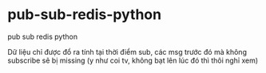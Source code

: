 # pub-sub-redis-python
pub sub redis python

Dữ liệu chỉ được đổ ra tính tại thời điểm sub, các msg trước đó mà không subscribe sẽ bị missing (y như coi tv, không bạt lên lúc đó thì thôi nghỉ xem)
